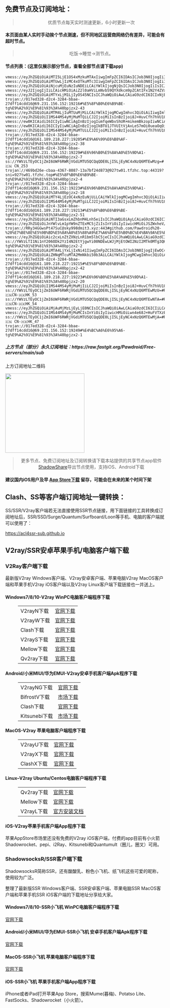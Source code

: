 
<h2>免费节点及订阅地址：</h2>
<blockquote>
<p style="text-align: center;">优质节点每天实时测速更新，6小时更新一次</p>
</blockquote>
<h4>本页面由某人实时手动挨个节点测速，但不同地区运营商网络仍有差异，可能会有超时节点。</h4>
<blockquote>
<p style="text-align: center;">吃饭->睡觉->测节点。</p>
</blockquote>
<h4>节点列表：(这里仅展示部分节点，查看全部节点请下载app)</h4>

```ss://YWVzLTEyOC1jZmI6UWF6RWRjVGdiMTU5QCQqQDE0LjI5LjEyNC4xNzQ6MTEwNDk=#Relay_🇨🇳 CN-🇭🇰HK_49
vmess://eyJhZGQiOiAiMTI5LjE1OS4xMzkuMTAxIiwgImFpZCI6IDAsICJob3N0IjogIiIsICJpZCI6ICJiNzUxOWE2Zi1jMWRlLTQ2NjctZTYwNi1iNjBjNjVkMTkwNzgiLCAibmV0IjogIndzIiwgInBhdGgiOiAiLyIsICJwb3J0IjogNDQzLCAicHMiOiAidjJjcm9zcy5jb20gLSBcdTdmOGVcdTU2ZmQgIDMwIiwgInRscyI6ICJ0bHMiLCAidHlwZSI6ICJhdXRvIiwgInNlY3VyaXR5IjogImF1dG8iLCAic2tpcC1jZXJ0LXZlcmlmeSI6IHRydWUsICJzbmkiOiAiIn0=
vmess://eyJhZGQiOiAiMTUwLjIzMC4xOTkuMTc3IiwgImFpZCI6IDAsICJob3N0IjogIiIsICJpZCI6ICI2Yjc0NWNhZi1lN2Y2LTQ5ZjEtOWI2My1lNWM0MTYzMDNiYWMiLCAibmV0IjogInRjcCIsICJwYXRoIjogIiIsICJwb3J0IjogMjE2OTYsICJwcyI6ICJnaXRodWIuY29tL1Bhd2Ryb2lkIC0gXHU3ZjhlXHU1NmZkICAyNiIsICJ0bHMiOiAiIiwgInR5cGUiOiAiYXV0byIsICJzZWN1cml0eSI6ICJhdXRvIiwgInNraXAtY2VydC12ZXJpZnkiOiB0cnVlLCAic25pIjogIiJ9
vmess://eyJhZGQiOiAiNjcuMjEuNzIuNDEiLCAiYWlkIjogNjQsICJob3N0IjogIiIsICJpZCI6ICIyNTY2ZDAwZi0yMThjLTQ4ZjctOWEzNi0xM2QzZDZmMWE3MjQiLCAibmV0IjogIndzIiwgInBhdGgiOiAiL3BhdGgvMTczNDE4MTQxMTIzIiwgInBvcnQiOiA0NDMsICJwcyI6ICJ2MmNyb3NzLmNvbSAtIFx1N2Y4ZVx1NTZmZFx1NTJhMFx1NTIyOVx1Nzk4Zlx1NWMzY1x1NGU5YVx1NWRkZVx1NmQxYlx1Njc0OVx1NzdmNlNoYXJrVGVjaFx1NjU3MFx1NjM2ZVx1NGUyZFx1NWZjMyAxOCIsICJ0bHMiOiAidGxzIiwgInR5cGUiOiAiYXV0byIsICJzZWN1cml0eSI6ICJhdXRvIiwgInNraXAtY2VydC12ZXJpZnkiOiB0cnVlLCAic25pIjogIiJ9
vmess://eyJ2IjogIjIiLCAicHMiOiAiZ2l0aHViLmNvbS9QYXdkcm9pZCAtIFx1N2Y4ZVx1NTZmZFx1NTJhMFx1NWRkZSA1NiIsICJhZGQiOiAiNjQuMTEyLjQyLjUzIiwgInBvcnQiOiAiMTY5OTkiLCAidHlwZSI6ICJub25lIiwgImlkIjogIjQ4ZmIyN2E0LWU2ZmUtNDJjZi05NWJmLTEwM2QyMzE4ZWQ1ZCIsICJhaWQiOiAiMCIsICJuZXQiOiAidGNwIiwgInBhdGgiOiAiLyIsICJob3N0IjogIiIsICJ0bHMiOiAiIn0=
vmess://eyJhZGQiOiAiMTYxLjM1LjIyOS45NCIsICJhaWQiOiAwLCAiaG9zdCI6ICIxNjEuMzUuMjI5Ljk0IiwgImlkIjogIjI3ODQ4NzM5LTdlNjItNDEzOC05ZmQzLTA5OGE2Mzk2NGI2YiIsICJuZXQiOiAid3MiLCAicGF0aCI6ICIvdGVjaCIsICJwb3J0IjogNDQzLCAicHMiOiAidjJjcm9zcy5jb20gLSBcdTdmOGVcdTU2ZmQgIDkiLCAidGxzIjogInRscyIsICJ0eXBlIjogImF1dG8iLCAic2VjdXJpdHkiOiAiYXV0byIsICJza2lwLWNlcnQtdmVyaWZ5IjogdHJ1ZSwgInNuaSI6ICIifQ==
trojan://017ed328-d2c4-3284-bbae-27dff14cdd16@69.231.156.152:19216#%E5%8F%B0%E6%B9%BE-tg%E9%A2%91%E9%81%93%3A%40bpjzx2-43
vmess://eyJhZGQiOiAiMTM4LjIuMTUuMjMiLCAiYWlkIjogMCwgImhvc3QiOiAiIiwgImlkIjogIjk5ODE1MWU1LTBiYzUtNDM3Ny1lMzkwLWM0MWJiMjZmZGQwYyIsICJuZXQiOiAidGNwIiwgInBhdGgiOiAiL1RlbGVncmFtQEJEb3ZvX3FhcSIsICJwb3J0IjogNDYzNzAsICJwcyI6ICJnaXRodWIuY29tL1Bhd2Ryb2lkIC0gXHU3ZjhlXHU1NmZkICAxIiwgInRscyI6ICIiLCAidHlwZSI6ICJhdXRvIiwgInNlY3VyaXR5IjogImF1dG8iLCAic2tpcC1jZXJ0LXZlcmlmeSI6IHRydWUsICJzbmkiOiAiIn0=
vmess://eyJhZGQiOiI1MS44MS4yMjMuMTQiLCJ2IjoiMiIsInBzIjoi8J+HuvCfh7hVU18xMDQ5IiwicG9ydCI6NDQzLCJpZCI6ImMwMTU2NDUxLTRlZmItNDVlMi04NGZjLThkMzE1YzQ2NTBkYiIsImFpZCI6IjMyIiwibmV0IjoidGNwIiwidHlwZSI6IiIsImhvc3QiOiIiLCJwYXRoIjoiLyIsInRscyI6IiJ9
vmess://ew0KICAidiI6ICIyIiwNCiAgInBzIjogIumfqeWbvShUR+mikemBkzopIiwNCiAgImFkZCI6ICIxNTIuNjcuMjE4LjM4IiwNCiAgInBvcnQiOiAiNDQzIiwNCiAgImlkIjogImI1ZTk0ODBhLWI3YWEtNDBhNC1mOWE3LTUyOTliNWUzNjNiNCIsDQogICJhaWQiOiAiMCIsDQogICJzY3kiOiAiYXV0byIsDQogICJuZXQiOiAid3MiLA0KICAidHlwZSI6ICJub25lIiwNCiAgImhvc3QiOiAiMTUyLjY3LjIxOC4zOCIsDQogICJwYXRoIjogIi8iLA0KICAidGxzIjogIiIsDQogICJzbmkiOiAiIg0KfQ==
vmess://ew0KICAidiI6ICIyIiwNCiAgInBzIjogIkBTU1JTVUItVjAxLeS7mOi0ueaOqOiNkDp2MmNyb3NzLmNvbSIsDQogICJhZGQiOiAiMjMuOTEuMTAwLjI0MyIsDQogICJwb3J0IjogIjMwODYyIiwNCiAgImlkIjogIjNiMGY0NGU0LWRkMTEtNDI5ZC1jODBmLTYxNWIxMDU5NWRiOSIsDQogICJhaWQiOiAiMCIsDQogICJzY3kiOiAiYXV0byIsDQogICJuZXQiOiAidGNwIiwNCiAgInR5cGUiOiAibm9uZSIsDQogICJob3N0IjogIjIzLjkxLjEwMC4yNDMiLA0KICAicGF0aCI6ICIvIiwNCiAgInRscyI6ICIiLA0KICAic25pIjogIiIsDQogICJhbHBuIjogIiINCn0=
vmess://eyJhZGQiOiI1MS44MS4yMjMuMTUiLCJ2IjoiMiIsInBzIjoi8J+HuvCfh7hVU18xMDQxIiwicG9ydCI6NDQzLCJpZCI6ImMwMTU2NDUxLTRlZmItNDVlMi04NGZjLThkMzE1YzQ2NTBkYiIsImFpZCI6IjMyIiwibmV0IjoidGNwIiwidHlwZSI6IiIsImhvc3QiOiIiLCJwYXRoIjoiLyIsInRscyI6IiJ9
trojan://017ed328-d2c4-3284-bbae-27dff14cdd16@161.189.218.227:19205#%E9%A6%99%E6%B8%AF-tg%E9%A2%91%E9%81%93%3A%40bpjzx2-38
trojan://017ed328-d2c4-3284-bbae-27dff14cdd16@69.231.156.152:19229#%E6%96%B0%E5%8A%A0%E5%9D%A1-tg%E9%A2%91%E9%81%93%3A%40bpjzx2-7
ss://YWVzLTEyOC1jZmI6UWF6RWRjVGdiMTU5QCQqQDE0LjI5LjEyNC4xNzQ6MTEwMzg=#🇨🇳 CN_253
trojan://469bd26e-cbaa-4367-8087-13a7bf24d873@927tw01.tfzhc.top:44319?sni=927tw01.tfzhc.top#%E5%8F%B0%E6%B9%BE-tg%E9%A2%91%E9%81%93%3A%40bpjzx2-4
trojan://017ed328-d2c4-3284-bbae-27dff14cdd16@69.231.156.152:19223#%E6%96%B0%E5%8A%A0%E5%9D%A1-tg%E9%A2%91%E9%81%93%3A%40bpjzx2-18
vmess://eyJhZGQiOiAiMTY4LjEzOC4xNzEuNjUiLCAiYWlkIjogMCwgImhvc3QiOiAiIiwgImlkIjogIjRhZjZmZDlhLWU4YjQtNDZmMi1kYTNhLTIwN2Y0NTc3NjU2YyIsICJuZXQiOiAidGNwIiwgInBhdGgiOiAiIiwgInBvcnQiOiA0NDMsICJwcyI6ICJnaXRodWIuY29tL1Bhd2Ryb2lkIC0gXHU3ZjhlXHU1NmZkICA1MCIsICJ0bHMiOiAidGxzIiwgInR5cGUiOiAiYXV0byIsICJzZWN1cml0eSI6ICJhdXRvIiwgInNraXAtY2VydC12ZXJpZnkiOiB0cnVlLCAic25pIjogIiJ9
vmess://eyJhZGQiOiI1MS44MS4yMjMuMTgiLCJ2IjoiMiIsInBzIjoi8J+HuvCfh7hVU18xMDQ1IiwicG9ydCI6NDQzLCJpZCI6ImMwMTU2NDUxLTRlZmItNDVlMi04NGZjLThkMzE1YzQ2NTBkYiIsImFpZCI6IjMyIiwibmV0IjoidGNwIiwidHlwZSI6IiIsImhvc3QiOiIiLCJwYXRoIjoiLyIsInRscyI6IiJ9
trojan://017ed328-d2c4-3284-bbae-27dff14cdd16@161.189.218.227:19213#%E5%8F%B0%E6%B9%BE-tg%E9%A2%91%E9%81%93%3A%40bpjzx2-51
vmess://eyJhZGQiOiAiNTI3aGsxLmZhbnM4Lnh5eiIsICJhaWQiOiAyLCAiaG9zdCI6ICI1MjdoazEuZmFuczgueHl6IiwgImlkIjogIjJjYzEwZjljLWZiMDItM2U0NS1iNjE5LWMzYjk4Y2RlOTEyYSIsICJuZXQiOiAid3MiLCAicGF0aCI6ICIvcmF5IiwgInBvcnQiOiA0NDMsICJwcyI6ICJnaXRodWIuY29tL1Bhd2Ryb2lkIC0gXHU1MmEwXHU2MmZmXHU1OTI3ICAyMiIsICJ0bHMiOiAidGxzIiwgInR5cGUiOiAiYXV0byIsICJzZWN1cml0eSI6ICJhdXRvIiwgInNraXAtY2VydC12ZXJpZnkiOiB0cnVlLCAic25pIjogIiJ9
vmess://eyJhZGQiOiJnYWlvLm1pYW9nZTExMC5jZiIsInYiOiIyIiwicHMiOiJSZWxheV/wn4e68J+HuCBVUy3wn4e68J+HuFVTXzUxOSIsInBvcnQiOjQ0MywiaWQiOiI0ODkzZWQzZS04YTVmLTQ4ZGMtYWExZS1iYmMyZTY3YTA2NWIiLCJhaWQiOiIwIiwibmV0Ijoid3MiLCJ0eXBlIjoiIiwiaG9zdCI6IiU3QiUyMkhvc3QlMjI6JTIyZ2Fpby5taWFvZ2UxMTAuY2YlMjIlN0QiLCJwYXRoIjoiL2pjbmYiLCJ0bHMiOiIifQ==
trojan://RRy34GGwsPt47SuC@sky998dmit3.xyz:443#github.com/Pawdroid%20-%20%E7%BE%8E%E5%9B%BD%E5%8A%A0%E5%88%A9%E7%A6%8F%E5%B0%BC%E4%BA%9A%E5%B7%9E%E6%B4%9B%E6%9D%89%E7%9F%B6Cogent%E9%80%9A%E4%BF%A1%2044
vmess://eyJhZGQiOiAic2cxLnZtZXNzLnR1bm5lbC5jeCIsICJhaWQiOiAwLCAiaG9zdCI6ICJjbG91ZGZsYXJlLmNvbSIsICJpZCI6ICJkMzRiNTVmNi0zZTg1LTExZWQtYjMyNy03ZjU2MmEwZGQyZTYiLCAibmV0IjogIndzIiwgInBhdGgiOiAiL3ZtZXNzIiwgInBvcnQiOiA4MCwgInBzIjogInYyY3Jvc3MuY29tIC0gXHU2NWIwXHU1MmEwXHU1NzYxT1ZIIDIyIiwgInRscyI6ICIiLCAidHlwZSI6ICJhdXRvIiwgInNlY3VyaXR5IjogImF1dG8iLCAic2tpcC1jZXJ0LXZlcmlmeSI6IHRydWUsICJzbmkiOiAiIn0=
ss://YWVzLTI1Ni1nY206ODk2YzI4N2EtYjgwYi00NDEwLWJjMjEtOWI2NzI2MTk0MTg3QHNnLTAyLmxlY28ubWw6MzY2MTY=#%E6%96%B0%E5%8A%A0%E5%9D%A1-tg%E9%A2%91%E9%81%93%3A%40bpjzx2-2
vmess://eyJhZGQiOiAiMTA4LjYxLjIxNi41IiwgImFpZCI6IDAsICJob3N0IjogIjEwOC42MS4yMTYuNSIsICJpZCI6ICJiMjQ4YzY5OS1jZmIzLTQzNmQtYTlmZi03NmQ3NDBkMTA5NmIiLCAibmV0IjogIndzIiwgInBhdGgiOiAiL002Nkt1VUM5IiwgInBvcnQiOiA0NDMsICJwcyI6ICJ2MmNyb3NzLmNvbSAtIFx1N2Y4ZVx1NTZmZFx1NTJhMFx1NTIyOVx1Nzk4Zlx1NWMzY1x1NGU5YVx1NWRkZVx1NmQxYlx1Njc0OVx1NzdmNkNob29wYVx1NjU3MFx1NjM2ZVx1NGUyZFx1NWZjMyAxNiIsICJ0bHMiOiAidGxzIiwgInR5cGUiOiAiYXV0byIsICJzZWN1cml0eSI6ICJhdXRvIiwgInNraXAtY2VydC12ZXJpZnkiOiB0cnVlLCAic25pIjogIiJ9
vmess://eyJhZGQiOiAiZHNqMTcuMTA2MmNkbi50b3AiLCAiYWlkIjogMCwgImhvc3QiOiAiIiwgImlkIjogImNhZjJlMWZmLWNmMzgtMTFlYi1iMjM5LTAwMTYzY2M2ZDAyMSIsICJuZXQiOiAidGNwIiwgInBhdGgiOiAiIiwgInBvcnQiOiA0NDMsICJwcyI6ICJnaXRodWIuY29tL1Bhd2Ryb2lkIC0gXHU5OTk5XHU2ZTJmXHU5NjNmXHU5MWNjXHU0ZTkxIDMzIiwgInRscyI6ICJ0bHMiLCAidHlwZSI6ICJhdXRvIiwgInNlY3VyaXR5IjogImF1dG8iLCAic2tpcC1jZXJ0LXZlcmlmeSI6IHRydWUsICJzbmkiOiAiIn0=
trojan://017ed328-d2c4-3284-bbae-27dff14cdd16@161.189.218.227:19215#%E5%8F%B0%E6%B9%BE-tg%E9%A2%91%E9%81%93%3A%40bpjzx2-42
trojan://017ed328-d2c4-3284-bbae-27dff14cdd16@161.189.218.227:19223#%E6%96%B0%E5%8A%A0%E5%9D%A1-tg%E9%A2%91%E9%81%93%3A%40bpjzx2-20
vmess://eyJhZGQiOiI1MS44MS4yMjMuMjIiLCJ2IjoiMiIsInBzIjoi8J+HuvCfh7hVU18xMDUwIiwicG9ydCI6NDQzLCJpZCI6ImMwMTU2NDUxLTRlZmItNDVlMi04NGZjLThkMzE1YzQ2NTBkYiIsImFpZCI6IjMyIiwibmV0IjoidGNwIiwidHlwZSI6IiIsImhvc3QiOiIiLCJwYXRoIjoiLyIsInRscyI6IiJ9
ss://YWVzLTEyOC1jZmI6UWF6RWRjVGdiMTU5QCQqQDE0LjI5LjEyNC4xNzQ6MTEwMzU=#Relay_🇨🇳CN-🇭🇰HK_53
ss://YWVzLTEyOC1jZmI6UWF6RWRjVGdiMTU5QCQqQDE0LjI5LjEyNC4xNzQ6MTEwNTA=#Relay_🇨🇳CN-🇭🇰HK_54
vmess://eyJhZGQiOiAiMjAuMjMzLjEyLjE0NCIsICJhaWQiOiAwLCAiaG9zdCI6ICIiLCAiaWQiOiAiNDg5M2VkM2UtOGE1Zi00OGRjLWFhMWUtYmJjMmU2N2EwNjViIiwgIm5ldCI6ICJ3cyIsICJwYXRoIjogIi8iLCAicG9ydCI6IDQ0MywgInBzIjogImdpdGh1Yi5jb20vUGF3ZHJvaWQgLSBcdTdmOGVcdTU2ZmRNaWNyb3NvZnRcdTY1NzBcdTYzNmVcdTRlMmRcdTVmYzMgOCIsICJ0bHMiOiAiIiwgInR5cGUiOiAiYXV0byIsICJzZWN1cml0eSI6ICJhdXRvIiwgInNraXAtY2VydC12ZXJpZnkiOiB0cnVlLCAic25pIjogIiJ9
vmess://eyJhZGQiOiI1MS44MS4yMjMuMCIsInYiOiIyIiwicHMiOiLwn4e68J+HuFVTXzEwNDYiLCJwb3J0Ijo0NDMsImlkIjoiYzAxNTY0NTEtNGVmYi00NWUyLTg0ZmMtOGQzMTVjNDY1MGRiIiwiYWlkIjoiMzIiLCJuZXQiOiJ0Y3AiLCJ0eXBlIjoiIiwiaG9zdCI6IiIsInBhdGgiOiIvIiwidGxzIjoiIn0=
ss://YWVzLTEyOC1jZmI6UWF6RWRjVGdiMTU5QCQqQDE0LjI5LjEyNC4xNzQ6MTEwMjA=#Relay_🇨🇳 CN-🇭🇰HK_47
trojan://017ed328-d2c4-3284-bbae-27dff14cdd16@69.231.156.152:19249#%E4%BC%A6%E6%95%A6-tg%E9%A2%91%E9%81%93%3A%40bpjzx2-1
```
<h5>上方节点（部分）永久订阅地址：https://raw.fastgit.org/Pawdroid/Free-servers/main/sub</h5>
<p>上方订阅地址二维码</p>
<img src='https://raw.fastgit.org/Pawdroid/Free-servers/main/sub.png' width=250 height=250>
<blockquote style='text-align: center;'>更多节点、免费订阅地址及订阅转换请下载本站提供的共享节点app软件<a href='https://shadowshare.v2cross.com'>ShadowShare</a>导出节点使用，支持iOS、Android下载</blockquote>
<h4>建议国内iOS用户及早 <a href='https://apps.apple.com/cn/app/shadowshare/id1612647259'>App Store下载</a> 留存，可能会在未来的某个时间下架</h4>

<div class="nv-content-wrap entry-content">
<h2>Clash、SS等客户端订阅地址一键转换：</h2>
<p>SS/SSR/V2ray客户端若无法直接使用SSR节点链接，用下面链接的工具转换成订阅地址后，SSR/SSD/Surge/Quantum/Surfboard/Loon等手机、电脑的客户端就可以使用了：</p>
<p><a href="https://acl4ssr-sub.github.io" target="_blank" rel="noreferrer noopener nofollow">https://acl4ssr-sub.github.io</a></p>
<h2>V2ray/SSR安卓苹果手机/电脑客户端下载</h2>
<h3>V2Ray客户端下载</h3>
<p>最新版V2ray Windows客户端、V2ray安卓客户端、苹果电脑V2ray MacOS客户端和苹果手机V2ray iOS客户端以及V2ray Linux客户端下载链接也一并送上。</p>
<h4>Windows7/8/10-<strong>V2ray WinPC电脑客户端</strong>程序下载</h4>
<figure class="wp-block-table alignwide is-style-stripes"><table><tbody><tr><td>V2rayN下载</td><td><a href="https://github.com/2dust/v2rayN/releases" target="_blank" rel="noreferrer noopener">官网下载</a></td></tr><tr><td>V2rayW下载</td><td><a href="https://github.com/Cenmrev/V2RayW/releases" target="_blank" rel="noreferrer noopener">官网下载</a></td></tr><tr><td>Clash下载</td><td><a href="https://github.com/Fndroid/clash_for_windows_pkg/releases" target="_blank" rel="noreferrer noopener">官网下载</a></td></tr><tr><td>V2rayS下载</td><td><a href="https://github.com/Shinlor/V2RayS/releases" target="_blank" rel="noreferrer noopener">官网下载</a></td></tr><tr><td>Mellow下载</td><td><a href="https://github.com/mellow-io/mellow/releases" target="_blank" rel="noreferrer noopener">官网下载</a></td></tr><tr><td>Qv2ray下载</td><td><a href="https://github.com/Qv2ray/Qv2ray" target="_blank" rel="noreferrer noopener">官网下载</a></td></tr></tbody></table></figure>
<h4><strong>Android/小米MIUI/华为EMUI-V2ray安卓手机客户端</strong>Apk程序下载</h4>
<figure class="wp-block-table alignwide is-style-stripes"><table><tbody><tr><td>V2rayNG下载</td><td><a href="https://github.com/2dust/v2rayNG/releases" target="_blank" rel="noreferrer noopener">官网下载</a></td></tr><tr><td>BifrostV下载</td><td><a rel="noreferrer noopener" href="https://www.appsapk.com/downloading/latest/com.github.dawndiy.bifrostv-0.6.8.apk" target="_blank">市场下载</a></td></tr><tr><td>Clash下载</td><td><a href="https://github.com/Kr328/ClashForAndroid/releases" target="_blank" rel="noreferrer noopener">官网下载</a></td></tr><tr><td>Kitsunebi下载</td><td><a rel="noreferrer noopener" href="https://apkpure.com/kitsunebi/fun.kitsunebi.kitsunebi4android" target="_blank">市场下载</a></td></tr></tbody></table></figure>
<h4><strong>MacOS-V2ray <strong>苹果电脑</strong>客户端</strong>程序下载</h4>
<figure class="wp-block-table alignwide is-style-stripes"><table><tbody><tr><td>V2rayU下载</td><td><a href="https://github.com/yanue/V2rayU/releases" target="_blank" rel="noreferrer noopener">官网下载</a></td></tr><tr><td>V2rayX下载</td><td><a href="https://github.com/Cenmrev/V2RayX/releases" target="_blank" rel="noreferrer noopener">官网下载</a></td></tr><tr><td>ClashX下载</td><td><a href="https://github.com/yichengchen/clashX/releases" target="_blank" rel="noreferrer noopener">官网下载</a></td></tr></tbody></table></figure>
<h4><strong>Linux</strong>–<strong>V2ray Ubuntu/Centos电脑客户端</strong>程序下载</h4>
<figure class="wp-block-table alignwide is-style-stripes"><table><tbody><tr><td>Qv2ray下载</td><td><a href="https://github.com/Qv2ray/Qv2ray" target="_blank" rel="noreferrer noopener">官网下载</a></td></tr><tr><td>Mellow下载</td><td><a href="https://github.com/mellow-io/mellow/releases" target="_blank" rel="noreferrer noopener">官网下载</a></td></tr><tr><td>V2rayL下载</td><td><a rel="noreferrer noopener" href="https://github.com/jiangxufeng/v2rayL" target="_blank">官方安装文档</a></td></tr></tbody></table></figure>
<h4>iOS-<strong>V2ray苹果<strong>手机客户端</strong>App程序</strong>下载</h4>
<p>苹果AppStore市场里还没有免费的V2ray iOS客户端，付费的app目前有小火箭Shadowrocket、pepi、i2Ray、Kitsunebi和Quantumult（圈儿，圈叉）可用。</p>
<h3>ShadowsocksR/SSR客户端下载</h3>
<p>ShadowsocksR简称SSR，还有酸酸乳、粉色小飞机、纸飞机这些可爱的昵称，使用较为广泛。</p>
<p>整理了最新版SSR Windows客户端、SSR安卓客户端、苹果电脑SSR MacOS客户端和苹果手机SSR iOS客户端的下载地址分享给大家。</p>
<h4><strong>Windows7/8/10-<strong>SSR小飞机 WinPC电脑客户端</strong>程序下载</strong></h4>
<p><a rel="noreferrer noopener" href="https://github.com/shadowsocksrr/shadowsocksr-csharp/releases" target="_blank">官网下载</a></p>
<h4><strong><strong>Android/小米MIUI/华为EMUI-SSR小飞机 安卓手机客户端</strong>Apk程序下载</strong></h4>
<p><a rel="noreferrer noopener" href="https://github.com/shadowsocksrr/shadowsocksr-android/releases" target="_blank">官网下载</a></p>
<h4><strong><strong>MacOS-SSR小飞机 苹果电脑客户端</strong>程序下载</strong></h4>
<p><a href="https://github.com/qinyuhang/ShadowsocksX-NG-R/releases" target="_blank" rel="noreferrer noopener">官网下载</a></p>
<h4><strong>iOS-<strong>SSR小飞机 苹果手机客户端App程序</strong></strong>下载</h4>
<p>iPhone或者iPad打开苹果App Store，搜索Mume(暮梅)、Potatso Lite、FastSocks、Shadowrocket（小火箭）。</p>
